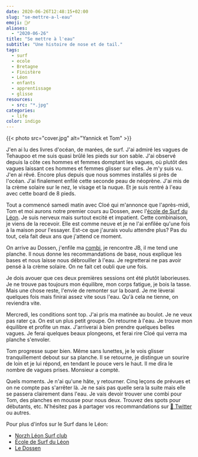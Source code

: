 ```yaml
---
date: 2020-06-26T12:48:15+02:00
slug: "se-mettre-a-l-eau"
emoji: 🏄‍♂️
aliases:
  - "2020-06-26"
title: "Se mettre à l'eau"
subtitle: "Une histoire de nose et de tail."
tags:
  - surf
  - ecole
  - Bretagne
  - Finistère
  - Léon
  - enfants
  - apprentissage
  - glisse
resources:
  - src: "*.jpg"
categories:
  - life
color: indigo
---
```


{{< photo src="cover.jpg" alt="Yannick et Tom" >}}

J'en ai lu des livres d'océan, de marées, de surf. J'ai admiré les vagues de Tehaupoo et me suis quasi brûlé les pieds sur son sable. J'ai observé depuis la côte ces hommes et femmes domptant les vagues, où plutôt des vagues laissant ces hommes et femmes glisser sur elles. Je m'y suis vu. J'en ai rêvé. Encore plus depuis que nous sommes installés si près de l'océan. J'ai finalement enfilé cette seconde peau de néoprène. J'ai mis de la crème solaire sur le nez, le visage et la nuque. Et je suis rentré à l'eau avec cette board de 8 pieds.

Tout a commencé samedi matin avec Cloé qui m'annonce que l'après-midi, Tom et moi aurons notre premier cours au Dossen, avec l'[école de Surf du Léon](https://ecole-surf-leon.com). Je suis nerveux mais surtout excité et impatient. Cette combinaison, je viens de la recevoir. Elle est comme neuve et je ne l'ai enfilée qu'une fois à la maison pour l'essayer. Est-ce que j'aurais voulu attendre plus? Pas du tout, cela fait deux ans que j'attend ce moment.

On arrive au Dossen, j'enfile ma [combi](https://srface.com), je rencontre JB, il me tend une planche. Il nous donne les recommandations de base, nous explique les bases et nous laisse nous débrouiller à l'eau. Je regretterai ne pas avoir pensé à la crème solaire. On ne fait cet oubli que une fois.

Je dois avouer que ces deux premières sessions ont été plutôt laborieuses. Je ne trouve pas toujours mon équilibre, mon corps fatigue, je bois la tasse. Mais une chose reste, l'envie de remonter sur la board. Je me lèverai quelques fois mais finirai assez vite sous l'eau. Qu'à cela ne tienne, on reviendra vite.

Mercredi, les conditions sont top. J'ai pris ma matinée au boulot. Je ne veux pas rater ça. On est un plus petit groupe. On retourne à l'eau. Je trouve mon équilibre et profite un max. J'arriverai à bien prendre quelques belles vagues. Je ferai quelques beaux plongeons, et ferai rire Cloé qui verra ma planche s'envoler.

Tom progresse super bien. Même sans lunettes, je le vois glisser tranquillement debout sur sa planche. Il se retourne, je distingue un sourire de loin et je lui répond, en tendant le pouce vers le haut. Il me dira le nombre de vagues prises. Monsieur a compté.

Quels moments. Je n'ai qu'une hâte, y retourner. Cinq leçons de prévues et on ne compte pas s'arrêter là. Je ne sais pas quelle sera la suite mais elle se passera clairement dans l'eau. Je vais devoir trouver une combi pour Tom, des planches en mousse pour nous deux. Trouvez des spots pour débutants, etc. N'hésitez pas à partager vos recommandations sur [🐥 Twitter](https://twitter.com/bonjouryannick) ou autres.

Pour plus d'infos sur le Surf dans le Léon:
- [Norzh Léon Surf club](http://norzhleonsurf.fr)
- [École de Surf du Léon](https://ecole-surf-leon.com)
- [Le Dossen](http://le-dossen.com)
